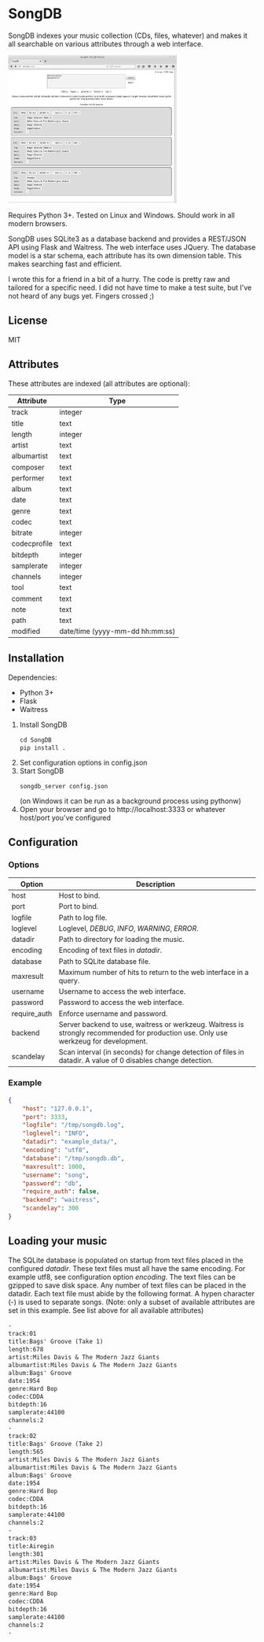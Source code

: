 # SongDB

SongDB indexes your music collection (CDs, files, whatever) and makes it all searchable on various attributes through a web interface.

[![songdb](songdb_mini.png?raw=true)](songdb.png?raw=true)

Requires Python 3+. Tested on Linux and Windows. Should work in all modern browsers.

SongDB uses SQLite3 as a database backend and provides a REST/JSON API using Flask and Waitress. The web interface uses JQuery. The database model is a star schema, each attribute has its own dimension table. This makes searching fast and efficient.

I wrote this for a friend in a bit of a hurry. The code is pretty raw and tailored for a specific need. I did not have time to make a test suite, but I've not heard of any bugs yet. Fingers crossed ;)

## License

MIT

## Attributes

These attributes are indexed (all attributes are optional):

| Attribute    | Type                            |
|--------------|---------------------------------|
| track        | integer                         |
| title        | text                            |
| length       | integer                         |
| artist       | text                            |
| albumartist  | text                            |
| composer     | text                            |
| performer    | text                            |
| album        | text                            |
| date         | text                            |
| genre        | text                            |
| codec        | text                            |
| bitrate      | integer                         |
| codecprofile | text                            |
| bitdepth     | integer                         |
| samplerate   | integer                         |
| channels     | integer                         |
| tool         | text                            |
| comment      | text                            |
| note         | text                            |
| path         | text                            |
| modified     | date/time (yyyy-mm-dd hh:mm:ss) |

## Installation

Dependencies:
* Python 3+
* Flask
* Waitress


1. Install SongDB
    ```
    cd SongDB
    pip install .
    ```
3. Set configuration options in config.json
4. Start SongDB
    ```
    songdb_server config.json
    ```
    (on Windows it can be run as a background process using pythonw)
5. Open your browser and go to http://localhost:3333 or whatever host/port you've configured

## Configuration

### Options

| Option       | Description                                                                                                                          |
|--------------|--------------------------------------------------------------------------------------------------------------------------------------|
| host         | Host to bind.                                                                                                                        |
| port         | Port to bind.                                                                                                                        |
| logfile      | Path to log file.                                                                                                                    |
| loglevel     | Loglevel, _DEBUG_, _INFO_, _WARNING_, _ERROR_.                                                                                       |
| datadir      | Path to directory for loading the music.                                                                                             |
| encoding     | Encoding of text files in _datadir_.                                                                                                 |
| database     | Path to SQLite database file.                                                                                                        |
| maxresult    | Maximum number of hits to return to the web interface in a query.                                                                    |
| username     | Username to access the web interface.                                                                                                |
| password     | Password to access the web interface.                                                                                                |
| require_auth | Enforce username and password.                                                                                                       |
| backend      | Server backend to use, waitress or werkzeug. Waitress is strongly recommended for production use. Only use werkzeug for development. |
| scandelay    | Scan interval (in seconds) for change detection of files in datadir. A value of 0 disables change detection.                         |

### Example
```json
{
    "host": "127.0.0.1",
    "port": 3333,
    "logfile": "/tmp/songdb.log",
    "loglevel": "INFO",
    "datadir": "example_data/",
    "encoding": "utf8",
    "database": "/tmp/songdb.db",
    "maxresult": 1000,
    "username": "song",
    "password": "db",
    "require_auth": false,
    "backend": "waitress",
    "scandelay": 300
}
```

## Loading your music

The SQLite database is populated on startup from text files placed in the configured _datadir_. These text files must all have the same encoding. For example utf8, see configuration option _encoding_. The text files can be gzipped to save disk space.
Any number of text files can be placed in the datadir. Each text file must abide by the following format. A hypen character (-) is used to separate songs.
(Note: only a subset of available attributes are set in this example. See list above for all available attributes)
```
-
track:01
title:Bags' Groove (Take 1)
length:678
artist:Miles Davis & The Modern Jazz Giants
albumartist:Miles Davis & The Modern Jazz Giants
album:Bags' Groove
date:1954
genre:Hard Bop
codec:CDDA
bitdepth:16
samplerate:44100
channels:2
-
track:02
title:Bags' Groove (Take 2)
length:565
artist:Miles Davis & The Modern Jazz Giants
albumartist:Miles Davis & The Modern Jazz Giants
album:Bags' Groove
date:1954
genre:Hard Bop
codec:CDDA
bitdepth:16
samplerate:44100
channels:2
-
track:03
title:Airegin
length:301
artist:Miles Davis & The Modern Jazz Giants
albumartist:Miles Davis & The Modern Jazz Giants
album:Bags' Groove
date:1954
genre:Hard Bop
codec:CDDA
bitdepth:16
samplerate:44100
channels:2
-
```
